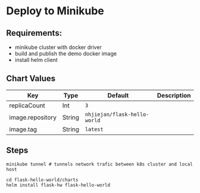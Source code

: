 # Deploy to Minikube

## Requirements:
 - minikube cluster with docker driver
 - build and publish the demo docker image
 - install helm client


## Chart Values

| Key | Type | Default | Description |
|-----|------|---------|-------------|
| replicaCount | Int | `3` |  |
| image.repository | String | `nhjiejan/flask-hello-world` |  |
| image.tag  | String | `latest` |  |




## Steps
```
minikube tunnel # tunnels network trafic between k8s cluster and local host

cd flask-hello-world/charts
helm install flask-hw flask-hello-world
```